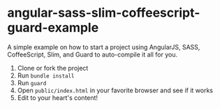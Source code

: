 angular-sass-slim-coffeescript-guard-example
============================================

A simple example on how to start a project using AngularJS, SASS, CoffeeScript, Slim, and Guard to auto-compile it all for you.

1. Clone or fork the project
2. Run `bundle install`
3. Run `guard`
4. Open `public/index.html` in your favorite browser and see if it works
5. Edit to your heart's content!
